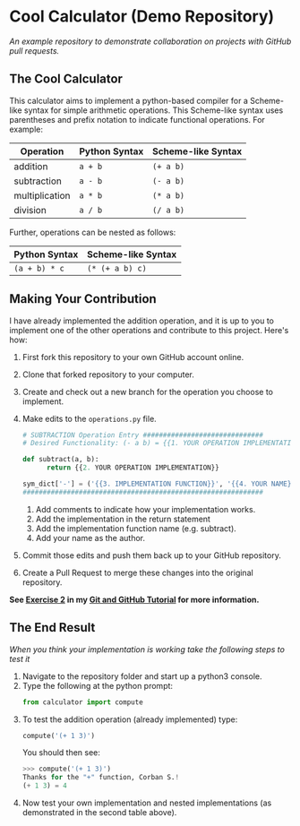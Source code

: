 # Cool Calculator (Demo Repository)

*An example repository to demonstrate collaboration on projects with GitHub
pull requests.*

## The Cool Calculator

This calculator aims to implement a python-based compiler for a Scheme-like syntax for simple arithmetic operations. This Scheme-like syntax uses
parentheses and prefix notation to indicate functional operations. For example:

| Operation | Python Syntax | Scheme-like Syntax |
| --- | --- | --- |
| addition | `a + b` | `(+ a b)` |
| subtraction  | `a - b` | `(- a b)` |
| multiplication | `a * b` | `(* a b)` |
| division | `a / b` | `(/ a b)` |

Further, operations can be nested as follows:

| Python Syntax | Scheme-like Syntax |
| --- | --- |
| `(a + b) * c` |  `(* (+ a b) c)` |

## Making Your Contribution

I have already implemented the addition operation, and it is up to you to
implement one of the other operations and contribute to this project.
Here's how:

1. First fork this repository to your own GitHub account online.
2. Clone that forked repository to your computer.
3. Create and check out a new branch for the operation you choose to implement.
4. Make edits to the `operations.py` file.

   ```python
   # SUBTRACTION Operation Entry ##############################
   # Desired Functionality: (- a b) = {{1. YOUR OPERATION IMPLEMENTATION}}

   def subtract(a, b):
	     return {{2. YOUR OPERATION IMPLEMENTATION}}

   sym_dict['-'] = ('{{3. IMPLEMENTATION FUNCTION}}', '{{4. YOUR NAME}}')
   ############################################################
   ```

   1. Add comments to indicate how your implementation works.
   2. Add the implementation in the return statement
   3. Add the implementation function name (e.g. subtract).
   4. Add your name as the author.

5. Commit those edits and push them back up to your GitHub repository.
7. Create a Pull Request to merge these changes into the original repository.

__See [Exercise 2](https://github.com/CorbanSwain/Git-Tutorial/blob/master/exercises/exercise_2.md)
in my [Git and GitHub Tutorial](https://github.com/CorbanSwain/Git-Tutorial)
for more information.__


## The End Result

*When you think your implementation is working take the following steps to test
it*

1. Navigate to the repository folder and start up a python3 console.
1. Type the following at the python prompt:
   ```python
   from calculator import compute
   ```
1. To test the addition operation (already implemented) type:
   ```python
   compute('(+ 1 3)')
   ```
   You should then see:
   ```python
   >>> compute('(+ 1 3)')
   Thanks for the "+" function, Corban S.!
   (+ 1 3) = 4
   ```
1. Now test your own implementation and nested implementations (as demonstrated
   in the second table above).
